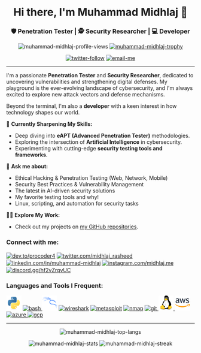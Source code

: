 <h1 align="center">Hi there, I'm Muhammad Midhlaj 👋</h1>
<h3 align="center">🛡️ Penetration Tester | 🕵️ Security Researcher | 💻 Developer</h3>

<p align="center">
  <img src="https://komarev.com/ghpvc/?username=muhammad-midhlaj&label=Profile%20Views&color=blueviolet&style=flat-square" alt="muhammad-midhlaj-profile-views" />
  <a href="https://github.com/ryo-ma/github-profile-trophy"><img src="https://github-profile-trophy.vercel.app/?username=muhammad-midhlaj&theme=radical&no-frame=false&no-bg=true&margin-w=4" alt="muhammad-midhlaj-trophy" /></a>
</p>

<p align="center">
  <a href="https://twitter.com/midhlaj_rasheed" target="_blank"><img src="https://img.shields.io/twitter/follow/midhlaj_rasheed?logo=twitter&style=for-the-badge&color=1DA1F2&labelColor=000000" alt="twitter-follow" /></a>
  <a href="mailto:mail@midhlaj.me"><img src="https://img.shields.io/badge/Email-Contact_Me-informational?style=for-the-badge&logo=microsoft-outlook&color=0078D4&labelColor=000000" alt="email-me"/></a>
</p>

---

I'm a passionate **Penetration Tester** and **Security Researcher**, dedicated to uncovering vulnerabilities and strengthening digital defenses. My playground is the ever-evolving landscape of cybersecurity, and I'm always excited to explore new attack vectors and defense mechanisms.

Beyond the terminal, I'm also a **developer** with a keen interest in how technology shapes our world.

🌱 **Currently Sharpening My Skills:**
*   Deep diving into **eAPT (Advanced Penetration Tester)** methodologies.
*   Exploring the intersection of **Artificial Intelligence** in cybersecurity.
*   Experimenting with cutting-edge **security testing tools and frameworks**.

💬 **Ask me about:**
*   Ethical Hacking & Penetration Testing (Web, Network, Mobile)
*   Security Best Practices & Vulnerability Management
*   The latest in AI-driven security solutions
*   My favorite testing tools and why!
*   Linux, scripting, and automation for security tasks

👨‍💻 **Explore My Work:**
*   Check out my projects on [my GitHub repositories](https://github.com/Muhammad-Midhlaj?tab=repositories).

<h3 align="left">Connect with me:</h3>
<p align="left">
  <a href="https://dev.to/procoder4" target="_blank"><img align="center" src="https://raw.githubusercontent.com/rahuldkjain/github-profile-readme-generator/master/src/images/icons/Social/devto.svg" alt="dev.to/procoder4" height="30" width="40" /></a>
  <a href="https://twitter.com/midhlaj_rasheed" target="_blank"><img align="center" src="https://raw.githubusercontent.com/rahuldkjain/github-profile-readme-generator/master/src/images/icons/Social/twitter.svg" alt="twitter.com/midhlaj_rasheed" height="30" width="40" /></a>
  <a href="https://linkedin.com/in/muhammad-midhlaj" target="_blank"><img align="center" src="https://raw.githubusercontent.com/rahuldkjain/github-profile-readme-generator/master/src/images/icons/Social/linked-in-alt.svg" alt="linkedin.com/in/muhammad-midhlaj" height="30" width="40" /></a>
  <a href="https://instagram.com/midhlaj.me" target="_blank"><img align="center" src="https://raw.githubusercontent.com/rahuldkjain/github-profile-readme-generator/master/src/images/icons/Social/instagram.svg" alt="instagram.com/midhlaj.me" height="30" width="40" /></a>
  <a href="https://discord.gg/hf2vZrqvUC" target="_blank"><img align="center" src="https://raw.githubusercontent.com/rahuldkjain/github-profile-readme-generator/master/src/images/icons/Social/discord.svg" alt="discord.gg/hf2vZrqvUC" height="30" width="40" /></a>
</p>

<h3 align="left">Languages and Tools I Frequent:</h3>
<p align="left">
  <a href="https://www.python.org" target="_blank" rel="noreferrer"><img src="https://raw.githubusercontent.com/devicons/devicon/master/icons/python/python-original.svg" alt="python" width="40" height="40"/></a>
  <a href="https://www.gnu.org/software/bash/" target="_blank" rel="noreferrer"> <img src="https://www.vectorlogo.zone/logos/gnu_bash/gnu_bash-icon.svg" alt="bash" width="40" height="40"/> </a>
  <a href="https://www.kali.org/" target="_blank" rel="noreferrer"><img src="https://raw.githubusercontent.com/devicons/devicon/master/icons/kalilinux/kalilinux-original.svg" alt="kalilinux" width="40" height="40"/></a>
  <a href="https://www.wireshark.org/" target="_blank" rel="noreferrer"><img src="https://www.vectorlogo.zone/logos/wireshark/wireshark-icon.svg" alt="wireshark" width="40" height="40"/></a>
  <a href="https://www.metasploit.com/" target="_blank" rel="noreferrer"><img src="https://raw.githubusercontent.com/devicons/devicon/develop/icons/metasploit/metasploit-original.svg" alt="metasploit" width="40" height="40"/></a>
  <a href="https://nmap.org/" target="_blank" rel="noreferrer"><img src="https://www.vectorlogo.zone/logos/nmap/nmap-icon.svg" alt="nmap" width="40" height="40"/></a>
  <a href="https://git-scm.com/" target="_blank" rel="noreferrer"> <img src="https://www.vectorlogo.zone/logos/git-scm/git-scm-icon.svg" alt="git" width="40" height="40"/> </a>
  <a href="https://www.linux.org/" target="_blank" rel="noreferrer"> <img src="https://raw.githubusercontent.com/devicons/devicon/master/icons/linux/linux-original.svg" alt="linux" width="40" height="40"/> </a>
  <a href="https://aws.amazon.com" target="_blank" rel="noreferrer"> <img src="https://raw.githubusercontent.com/devicons/devicon/master/icons/amazonwebservices/amazonwebservices-original-wordmark.svg" alt="aws" width="40" height="40"/> </a>
  <a href="https://azure.microsoft.com/en-in/" target="_blank" rel="noreferrer"> <img src="https://www.vectorlogo.zone/logos/microsoft_azure/microsoft_azure-icon.svg" alt="azure" width="40" height="40"/> </a>
  <a href="https://cloud.google.com" target="_blank" rel="noreferrer"> <img src="https://www.vectorlogo.zone/logos/google_cloud/google_cloud-icon.svg" alt="gcp" width="40" height="40"/> </a>
  <!-- Add or remove tools as you see fit! -->
</p>

---

<p align="center">
  <img src="https://github-readme-stats.vercel.app/api/top-langs/?username=muhammad-midhlaj&show_icons=true&locale=en&layout=compact&theme=vision-friendly-dark" alt="muhammad-midhlaj-top-langs" />
</p>

<p align="center">
  <img src="https://github-readme-stats.vercel.app/api?username=muhammad-midhlaj&show_icons=true&locale=en&theme=vision-friendly-dark" alt="muhammad-midhlaj-stats" />
  <img src="https://github-readme-streak-stats.herokuapp.com/?user=muhammad-midhlaj&theme=vision-friendly-dark" alt="muhammad-midhlaj-streak" />
</p>
